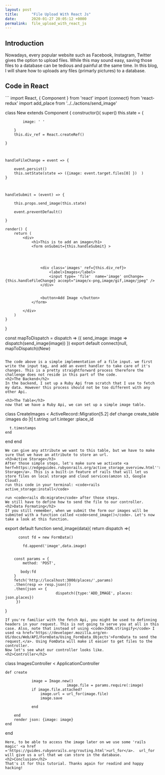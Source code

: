 ```yaml
---
layout: post
title:      "File Upload With React Js"
date:       2020-01-27 20:05:12 +0000
permalink:  file_upload_with_react_js
---
```


<h2>Introduction</h2>
Nowadays, every popular website such as Facebook, Instagram, Twitter gives the option to upload files.
While this may sound easy, saving those files to a database can be tedious and painful at the same time. In this blog, I will share how to uploads any files (primarly pictures) to a database. 

<h2>Code in React </h2> 
```
import React, { Component } from 'react'
import {connect} from 'react-redux'
import add_place from '../../actions/send_image'

 class New extends Component {
    constructor(){
        super()
        this.state = {
          
            image: ' '

        }
        this.div_ref = React.createRef()

    }


  
    handleFileChange = event => {
        
        event.persist()
        this.setState(state => ({image: event.target.files[0] })  )
    }



    handleSubmit = (event) => {
     
        this.props.send_image(this.state)

        event.preventDefault()

    }

    render() {
        return (
            <div>
                <h1>This is to add an image</h1>
                <form onSubmit={this.handleSubmit} >
                    

                

                    <div class='images' ref={this.div_ref}>
                        <label>Images</label>
                        <input type= 'file'  name='image' onChange={this.handleFileChange} accept="image/x-png,image/gif,image/jpeg" />
                    </div>


                    <button>Add Image </button>
                </form>

            </div>
        )
    }
}

const mapToDispatch = dispatch  => ({
    send_image: image => dispatch(send_image(image))
})
export default connect(null, mapToDispatch)(New)
``` 

The code above is a simple implementation of a file input. we first  write the input tag, and add an event handler to take care of it's changes. This is a pretty straightforward process therefore the challenge does not reside in this part of the code.
<h2>The Backend</h2>
In the backend, I set up a Ruby Api from scratch that I use to fetch my data. However this process should not be too different with any other Api. 

<h3>The Table</h3>
now that we have a Ruby Api, we can set up a simple image table.
```
class CreateImages < ActiveRecord::Migration[5.2]
  def change
    create_table :images do |t|
      t.string :url
      t.integer :place_id

      t.timestamps
    end
  end
end
```
We can give any attribute we want to this table, but we have to make sure that we have an attribute to store an url. 
<h3>Active Storage</h3>
After those simple steps, let's make sure we activate <a herf=https://edgeguides.rubyonrails.org/active_storage_overview.html''>Active Storage</a>. This is a built-in feature of rails that will let us store files on local storage and cloud services(amzon s3, Google Cloud).
run this code in your terminal: <code>rails active_storage:install</code>

run <code>rails db:migrate</code> after those steps.
We still have to define how to send the file to our controller.
<h2>Data Formating</h2>
If you still remember, when we submit the form our images will be submited with a function called <code>send_image()</code>. Let's now take a look at this function.
```
export default function send_image(data){
    return dispatch =>{
    
          const fd = new FormData()
      
            fd.append('image',data.image)

       
        const params = {
            method: 'POST',
      
           body:fd
        }
        fetch('http://localhost:3000/places/',params)
        .then(resp => resp.json())
        .then(json => {
                           dispatch({type:'ADD_IMAGE', places: json.places})
         })

  
}
```
If you're familiar with the fetch Api, you might be used to definning headers in your request. This is not going to serve you at all in this case. Also, note that instead of using <code>JSON.stringify</code> I used <a href='https://developer.mozilla.org/en-US/docs/Web/API/FormData/Using_FormData_Objects'>FormData to send the request.</a>. Using FomData will make it easier to get files to the controller.
Now let's see what our controller looks like.
<h2>Controller</h2>
```
class ImagesController < ApplicationController
    

    def create 
                
                image = Image.new()
								image.file = params.require(:image)
                if image.file.attached? 
                    image.url = url_for(image.file)
                    image.save

                end
           
        end
        render json: {image: image} 
    end
end
```
Here, to be able to access the image later on we use some 'rails magic' <a href ='https://guides.rubyonrails.org/routing.html'>url_for</a>.  url_for will give us a url that we can store in the database.
<h2>Conclusion</h2>
That's it for this tutorial. Thanks again for readind and happy hacking!
